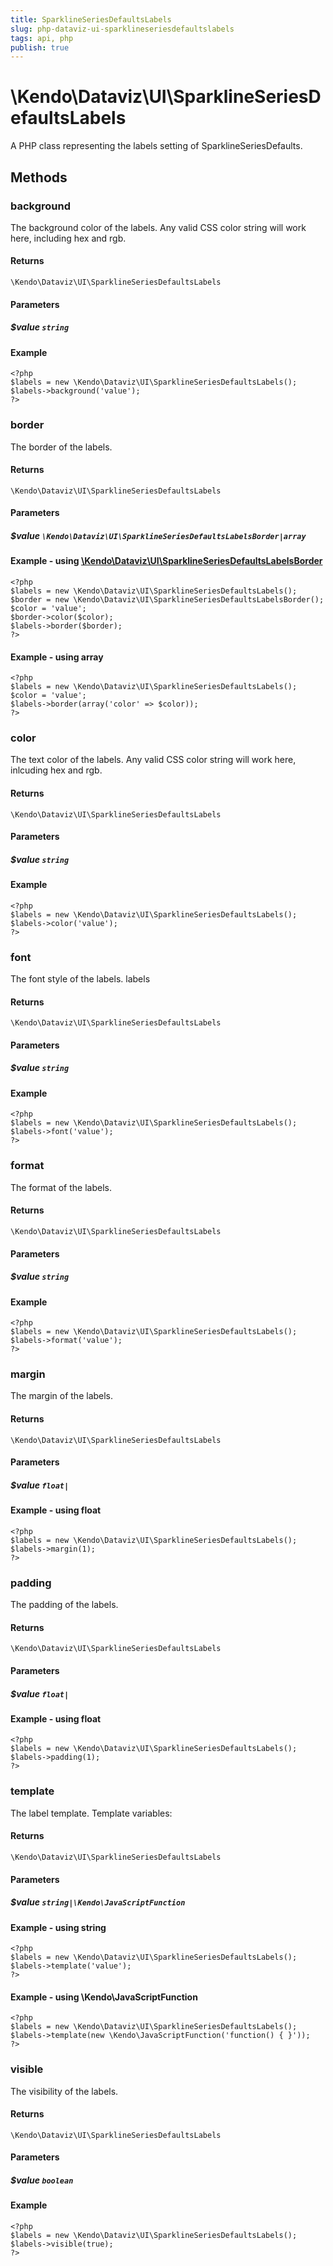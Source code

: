```yaml
---
title: SparklineSeriesDefaultsLabels
slug: php-dataviz-ui-sparklineseriesdefaultslabels
tags: api, php
publish: true
---
```


# \Kendo\Dataviz\UI\SparklineSeriesDefaultsLabels

A PHP class representing the labels setting of SparklineSeriesDefaults.


## Methods

### background
The background color of the labels. Any valid CSS color string will work here,
including hex and rgb.

#### Returns
`\Kendo\Dataviz\UI\SparklineSeriesDefaultsLabels`

#### Parameters

##### $value `string`



#### Example 
    <?php
    $labels = new \Kendo\Dataviz\UI\SparklineSeriesDefaultsLabels();
    $labels->background('value');
    ?>

### border

The border of the labels.

#### Returns
`\Kendo\Dataviz\UI\SparklineSeriesDefaultsLabels`

#### Parameters

##### $value `\Kendo\Dataviz\UI\SparklineSeriesDefaultsLabelsBorder|array`


#### Example - using [\Kendo\Dataviz\UI\SparklineSeriesDefaultsLabelsBorder](/api/wrappers/php/Kendo/Dataviz/UI/SparklineSeriesDefaultsLabelsBorder)
    <?php
    $labels = new \Kendo\Dataviz\UI\SparklineSeriesDefaultsLabels();
    $border = new \Kendo\Dataviz\UI\SparklineSeriesDefaultsLabelsBorder();
    $color = 'value';
    $border->color($color);
    $labels->border($border);
    ?>

#### Example - using array

    <?php
    $labels = new \Kendo\Dataviz\UI\SparklineSeriesDefaultsLabels();
    $color = 'value';
    $labels->border(array('color' => $color));
    ?>

### color
The text color of the labels. Any valid CSS color string will work here, inlcuding hex
and rgb.

#### Returns
`\Kendo\Dataviz\UI\SparklineSeriesDefaultsLabels`

#### Parameters

##### $value `string`



#### Example 
    <?php
    $labels = new \Kendo\Dataviz\UI\SparklineSeriesDefaultsLabels();
    $labels->color('value');
    ?>

### font
The font style of the labels.
labels

#### Returns
`\Kendo\Dataviz\UI\SparklineSeriesDefaultsLabels`

#### Parameters

##### $value `string`



#### Example 
    <?php
    $labels = new \Kendo\Dataviz\UI\SparklineSeriesDefaultsLabels();
    $labels->font('value');
    ?>

### format
The format of the labels.

#### Returns
`\Kendo\Dataviz\UI\SparklineSeriesDefaultsLabels`

#### Parameters

##### $value `string`



#### Example 
    <?php
    $labels = new \Kendo\Dataviz\UI\SparklineSeriesDefaultsLabels();
    $labels->format('value');
    ?>

### margin
The margin of the labels.

#### Returns
`\Kendo\Dataviz\UI\SparklineSeriesDefaultsLabels`

#### Parameters

##### $value `float|`



#### Example  - using float
    <?php
    $labels = new \Kendo\Dataviz\UI\SparklineSeriesDefaultsLabels();
    $labels->margin(1);
    ?>

### padding
The padding of the labels.

#### Returns
`\Kendo\Dataviz\UI\SparklineSeriesDefaultsLabels`

#### Parameters

##### $value `float|`



#### Example  - using float
    <?php
    $labels = new \Kendo\Dataviz\UI\SparklineSeriesDefaultsLabels();
    $labels->padding(1);
    ?>

### template
The label template.
Template variables:

#### Returns
`\Kendo\Dataviz\UI\SparklineSeriesDefaultsLabels`

#### Parameters

##### $value `string|\Kendo\JavaScriptFunction`



#### Example  - using string
    <?php
    $labels = new \Kendo\Dataviz\UI\SparklineSeriesDefaultsLabels();
    $labels->template('value');
    ?>

#### Example  - using \Kendo\JavaScriptFunction
    <?php
    $labels = new \Kendo\Dataviz\UI\SparklineSeriesDefaultsLabels();
    $labels->template(new \Kendo\JavaScriptFunction('function() { }'));
    ?>

### visible
The visibility of the labels.

#### Returns
`\Kendo\Dataviz\UI\SparklineSeriesDefaultsLabels`

#### Parameters

##### $value `boolean`



#### Example 
    <?php
    $labels = new \Kendo\Dataviz\UI\SparklineSeriesDefaultsLabels();
    $labels->visible(true);
    ?>

